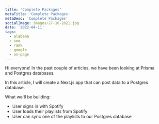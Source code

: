```yaml
---
title: 'Complete Packages'
metaTitle: 'Complete Packages'
metaDesc: 'Complete Packages'
socialImage: images/27-10-2021.jpg
date: '2022-04-11'
tags:
  - alabama
  - seo
  - rank
  - google
  - on-page
---
```


Hi everyone! In the past couple of articles, we have been looking at Prisma and Postgres databases.

In this article, I will create a Next.js app that can post data to a Postgres database.

What we'll be building:

- User signs in with Spotify
- User loads their playlists from Spotify
- User can sync one of the playlists to our Postgres database
